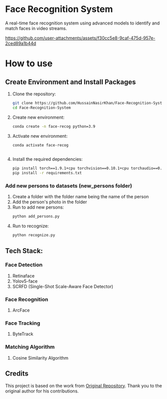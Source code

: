 # Face Recognition System
A real-time face recognition system using advanced models to identify and match faces in video streams.

https://github.com/user-attachments/assets/f30cc5e8-9caf-475d-957e-2ced89a1b44d

# How to use

## Create Environment and Install Packages

1. Clone the repository:
   ```bash
   git clone https://github.com/HussainNasirKhan/Face-Recognition-System.git
   cd Face-Recognition-System

2. Create new environment:
   ```bash
   conda create -n face-recog python=3.9
3. Activate new environment:
   ```bash
   conda activate face-recog
  
4. Install the required dependencies:
   ```bash
   pip install torch==1.9.1+cpu torchvision==0.10.1+cpu torchaudio==0.9.1 -f https://download.pytorch.org/whl/torch_stable.html
   pip install -r requirements.txt

### Add new persons to datasets (new_persons folder)
1. Create a folder with the folder name being the name of the person
2. Add the person's photo in the folder
3. Run to add new persons: 
   ```python
   python add_persons.py
4. Run to recognize:
   ```python
   python recognize.py
## Tech Stack:
### Face Detection
1. Retinaface
2. Yolov5-face
3. SCRFD (Single-Shot Scale-Aware Face Detector)
### Face Recognition
1. ArcFace
### Face Tracking
1. ByteTrack
### Matching Algorithm
1. Cosine Similarity Algorithm

## Credits

This project is based on the work from [Original Repository](https://github.com/vectornguyen76/face-recognition). Thank you to the original author for his contributions.
